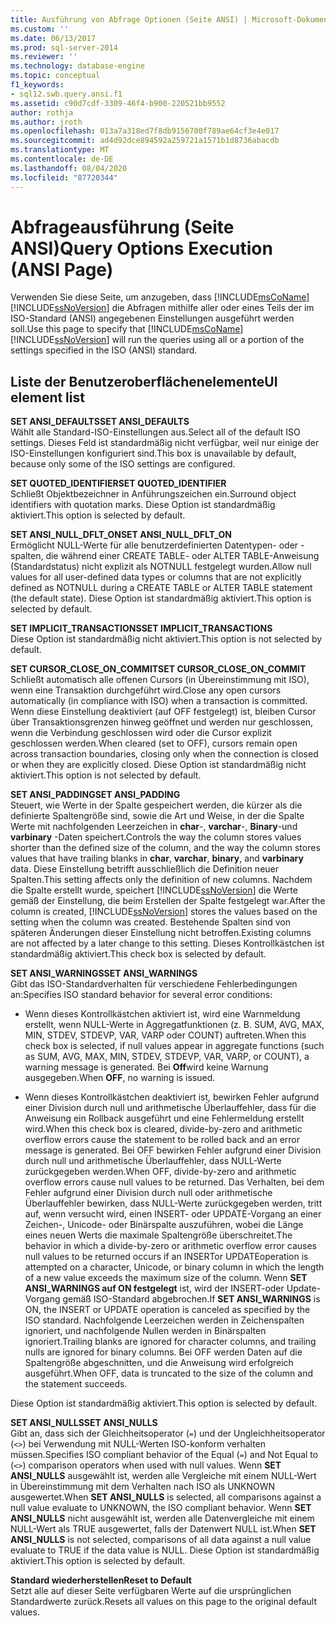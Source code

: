 ```yaml
---
title: Ausführung von Abfrage Optionen (Seite ANSI) | Microsoft-Dokumentation
ms.custom: ''
ms.date: 06/13/2017
ms.prod: sql-server-2014
ms.reviewer: ''
ms.technology: database-engine
ms.topic: conceptual
f1_keywords:
- sql12.swb.query.ansi.f1
ms.assetid: c90d7cdf-3309-46f4-b900-220521bb9552
author: rothja
ms.author: jroth
ms.openlocfilehash: 013a7a318ed7f8db9156700f789ae64cf3e4e017
ms.sourcegitcommit: ad4d92dce894592a259721a1571b1d8736abacdb
ms.translationtype: MT
ms.contentlocale: de-DE
ms.lasthandoff: 08/04/2020
ms.locfileid: "87720344"
---
```

# <a name="query-options-execution-ansi-page"></a><span data-ttu-id="fc5ed-102">Abfrageausführung (Seite ANSI)</span><span class="sxs-lookup"><span data-stu-id="fc5ed-102">Query Options Execution (ANSI Page)</span></span>
  <span data-ttu-id="fc5ed-103">Verwenden Sie diese Seite, um anzugeben, dass [!INCLUDE[msCoName](../includes/msconame-md.md)] [!INCLUDE[ssNoVersion](../includes/ssnoversion-md.md)] die Abfragen mithilfe aller oder eines Teils der im ISO-Standard (ANSI) angegebenen Einstellungen ausgeführt werden soll.</span><span class="sxs-lookup"><span data-stu-id="fc5ed-103">Use this page to specify that [!INCLUDE[msCoName](../includes/msconame-md.md)] [!INCLUDE[ssNoVersion](../includes/ssnoversion-md.md)] will run the queries using all or a portion of the settings specified in the ISO (ANSI) standard.</span></span>  
  
## <a name="ui-element-list"></a><span data-ttu-id="fc5ed-104">Liste der Benutzeroberflächenelemente</span><span class="sxs-lookup"><span data-stu-id="fc5ed-104">UI element list</span></span>  
 <span data-ttu-id="fc5ed-105">**SET ANSI_DEFAULTS**</span><span class="sxs-lookup"><span data-stu-id="fc5ed-105">**SET ANSI_DEFAULTS**</span></span>  
 <span data-ttu-id="fc5ed-106">Wählt alle Standard-ISO-Einstellungen aus.</span><span class="sxs-lookup"><span data-stu-id="fc5ed-106">Select all of the default ISO settings.</span></span> <span data-ttu-id="fc5ed-107">Dieses Feld ist standardmäßig nicht verfügbar, weil nur einige der ISO-Einstellungen konfiguriert sind.</span><span class="sxs-lookup"><span data-stu-id="fc5ed-107">This box is unavailable by default, because only some of the ISO settings are configured.</span></span>  
  
 <span data-ttu-id="fc5ed-108">**SET QUOTED_IDENTIFIER**</span><span class="sxs-lookup"><span data-stu-id="fc5ed-108">**SET QUOTED_IDENTIFIER**</span></span>  
 <span data-ttu-id="fc5ed-109">Schließt Objektbezeichner in Anführungszeichen ein.</span><span class="sxs-lookup"><span data-stu-id="fc5ed-109">Surround object identifiers with quotation marks.</span></span> <span data-ttu-id="fc5ed-110">Diese Option ist standardmäßig aktiviert.</span><span class="sxs-lookup"><span data-stu-id="fc5ed-110">This option is selected by default.</span></span>  
  
 <span data-ttu-id="fc5ed-111">**SET ANSI_NULL_DFLT_ON**</span><span class="sxs-lookup"><span data-stu-id="fc5ed-111">**SET ANSI_NULL_DFLT_ON**</span></span>  
 <span data-ttu-id="fc5ed-112">Ermöglicht NULL-Werte für alle benutzerdefinierten Datentypen- oder -spalten, die während einer CREATE TABLE- oder ALTER TABLE-Anweisung (Standardstatus) nicht explizit als NOTNULL festgelegt wurden.</span><span class="sxs-lookup"><span data-stu-id="fc5ed-112">Allow null values for all user-defined data types or columns that are not explicitly defined as NOTNULL during a CREATE TABLE or ALTER TABLE statement (the default state).</span></span> <span data-ttu-id="fc5ed-113">Diese Option ist standardmäßig aktiviert.</span><span class="sxs-lookup"><span data-stu-id="fc5ed-113">This option is selected by default.</span></span>  
  
 <span data-ttu-id="fc5ed-114">**SET IMPLICIT_TRANSACTIONS**</span><span class="sxs-lookup"><span data-stu-id="fc5ed-114">**SET IMPLICIT_TRANSACTIONS**</span></span>  
 <span data-ttu-id="fc5ed-115">Diese Option ist standardmäßig nicht aktiviert.</span><span class="sxs-lookup"><span data-stu-id="fc5ed-115">This option is not selected by default.</span></span>  
  
 <span data-ttu-id="fc5ed-116">**SET CURSOR_CLOSE_ON_COMMIT**</span><span class="sxs-lookup"><span data-stu-id="fc5ed-116">**SET CURSOR_CLOSE_ON_COMMIT**</span></span>  
 <span data-ttu-id="fc5ed-117">Schließt automatisch alle offenen Cursors (in Übereinstimmung mit ISO), wenn eine Transaktion durchgeführt wird.</span><span class="sxs-lookup"><span data-stu-id="fc5ed-117">Close any open cursors automatically (in compliance with ISO) when a transaction is committed.</span></span> <span data-ttu-id="fc5ed-118">Wenn diese Einstellung deaktiviert (auf OFF festgelegt) ist, bleiben Cursor über Transaktionsgrenzen hinweg geöffnet und werden nur geschlossen, wenn die Verbindung geschlossen wird oder die Cursor explizit geschlossen werden.</span><span class="sxs-lookup"><span data-stu-id="fc5ed-118">When cleared (set to OFF), cursors remain open across transaction boundaries, closing only when the connection is closed or when they are explicitly closed.</span></span> <span data-ttu-id="fc5ed-119">Diese Option ist standardmäßig nicht aktiviert.</span><span class="sxs-lookup"><span data-stu-id="fc5ed-119">This option is not selected by default.</span></span>  
  
 <span data-ttu-id="fc5ed-120">**SET ANSI_PADDING**</span><span class="sxs-lookup"><span data-stu-id="fc5ed-120">**SET ANSI_PADDING**</span></span>  
 <span data-ttu-id="fc5ed-121">Steuert, wie Werte in der Spalte gespeichert werden, die kürzer als die definierte Spaltengröße sind, sowie die Art und Weise, in der die Spalte Werte mit nachfolgenden Leerzeichen in **char**-, **varchar**-, **Binary**-und **varbinary** -Daten speichert.</span><span class="sxs-lookup"><span data-stu-id="fc5ed-121">Controls the way the column stores values shorter than the defined size of the column, and the way the column stores values that have trailing blanks in **char**, **varchar**, **binary**, and **varbinary** data.</span></span> <span data-ttu-id="fc5ed-122">Diese Einstellung betrifft ausschließlich die Definition neuer Spalten.</span><span class="sxs-lookup"><span data-stu-id="fc5ed-122">This setting affects only the definition of new columns.</span></span> <span data-ttu-id="fc5ed-123">Nachdem die Spalte erstellt wurde, speichert [!INCLUDE[ssNoVersion](../includes/ssnoversion-md.md)] die Werte gemäß der Einstellung, die beim Erstellen der Spalte festgelegt war.</span><span class="sxs-lookup"><span data-stu-id="fc5ed-123">After the column is created, [!INCLUDE[ssNoVersion](../includes/ssnoversion-md.md)] stores the values based on the setting when the column was created.</span></span> <span data-ttu-id="fc5ed-124">Bestehende Spalten sind von späteren Änderungen dieser Einstellung nicht betroffen.</span><span class="sxs-lookup"><span data-stu-id="fc5ed-124">Existing columns are not affected by a later change to this setting.</span></span> <span data-ttu-id="fc5ed-125">Dieses Kontrollkästchen ist standardmäßig aktiviert.</span><span class="sxs-lookup"><span data-stu-id="fc5ed-125">This check box is selected by default.</span></span>  
  
 <span data-ttu-id="fc5ed-126">**SET ANSI_WARNINGS**</span><span class="sxs-lookup"><span data-stu-id="fc5ed-126">**SET ANSI_WARNINGS**</span></span>  
 <span data-ttu-id="fc5ed-127">Gibt das ISO-Standardverhalten für verschiedene Fehlerbedingungen an:</span><span class="sxs-lookup"><span data-stu-id="fc5ed-127">Specifies ISO standard behavior for several error conditions:</span></span>  
  
-   <span data-ttu-id="fc5ed-128">Wenn dieses Kontrollkästchen aktiviert ist, wird eine Warnmeldung erstellt, wenn NULL-Werte in Aggregatfunktionen (z. B. SUM, AVG, MAX, MIN, STDEV, STDEVP, VAR, VARP oder COUNT) auftreten.</span><span class="sxs-lookup"><span data-stu-id="fc5ed-128">When this check box is selected, if null values appear in aggregate functions (such as SUM, AVG, MAX, MIN, STDEV, STDEVP, VAR, VARP, or COUNT), a warning message is generated.</span></span> <span data-ttu-id="fc5ed-129">Bei **Off**wird keine Warnung ausgegeben.</span><span class="sxs-lookup"><span data-stu-id="fc5ed-129">When **OFF**, no warning is issued.</span></span>  
  
-   <span data-ttu-id="fc5ed-130">Wenn dieses Kontrollkästchen deaktiviert ist, bewirken Fehler aufgrund einer Division durch null und arithmetische Überlauffehler, dass für die Anweisung ein Rollback ausgeführt und eine Fehlermeldung erstellt wird.</span><span class="sxs-lookup"><span data-stu-id="fc5ed-130">When this check box is cleared, divide-by-zero and arithmetic overflow errors cause the statement to be rolled back and an error message is generated.</span></span> <span data-ttu-id="fc5ed-131">Bei OFF bewirken Fehler aufgrund einer Division durch null und arithmetische Überlauffehler, dass NULL-Werte zurückgegeben werden.</span><span class="sxs-lookup"><span data-stu-id="fc5ed-131">When OFF, divide-by-zero and arithmetic overflow errors cause null values to be returned.</span></span> <span data-ttu-id="fc5ed-132">Das Verhalten, bei dem Fehler aufgrund einer Division durch null oder arithmetische Überlauffehler bewirken, dass NULL-Werte zurückgegeben werden, tritt auf, wenn versucht wird, einen INSERT- oder UPDATE-Vorgang an einer Zeichen-, Unicode- oder Binärspalte auszuführen, wobei die Länge eines neuen Werts die maximale Spaltengröße überschreitet.</span><span class="sxs-lookup"><span data-stu-id="fc5ed-132">The behavior in which a divide-by-zero or arithmetic overflow error causes null values to be returned occurs if an INSERTor UPDATEoperation is attempted on a character, Unicode, or binary column in which the length of a new value exceeds the maximum size of the column.</span></span> <span data-ttu-id="fc5ed-133">Wenn **SET ANSI_WARNINGS auf ON festgelegt** ist, wird der INSERT-oder Update-Vorgang gemäß ISO-Standard abgebrochen.</span><span class="sxs-lookup"><span data-stu-id="fc5ed-133">If **SET ANSI_WARNINGS** is ON, the INSERT or UPDATE operation is canceled as specified by the ISO standard.</span></span> <span data-ttu-id="fc5ed-134">Nachfolgende Leerzeichen werden in Zeichenspalten ignoriert, und nachfolgende Nullen werden in Binärspalten ignoriert.</span><span class="sxs-lookup"><span data-stu-id="fc5ed-134">Trailing blanks are ignored for character columns, and trailing nulls are ignored for binary columns.</span></span> <span data-ttu-id="fc5ed-135">Bei OFF werden Daten auf die Spaltengröße abgeschnitten, und die Anweisung wird erfolgreich ausgeführt.</span><span class="sxs-lookup"><span data-stu-id="fc5ed-135">When OFF, data is truncated to the size of the column and the statement succeeds.</span></span>  
  
 <span data-ttu-id="fc5ed-136">Diese Option ist standardmäßig aktiviert.</span><span class="sxs-lookup"><span data-stu-id="fc5ed-136">This option is selected by default.</span></span>  
  
 <span data-ttu-id="fc5ed-137">**SET ANSI_NULLS**</span><span class="sxs-lookup"><span data-stu-id="fc5ed-137">**SET ANSI_NULLS**</span></span>  
 <span data-ttu-id="fc5ed-138">Gibt an, dass sich der Gleichheitsoperator (`=`) und der Ungleichheitsoperator (`<>`) bei Verwendung mit NULL-Werten ISO-konform verhalten müssen.</span><span class="sxs-lookup"><span data-stu-id="fc5ed-138">Specifies ISO compliant behavior of the Equal (`=`) and Not Equal to (`<>`) comparison operators when used with null values.</span></span> <span data-ttu-id="fc5ed-139">Wenn **SET ANSI_NULLS** ausgewählt ist, werden alle Vergleiche mit einem NULL-Wert in Übereinstimmung mit dem Verhalten nach ISO als UNKNOWN ausgewertet.</span><span class="sxs-lookup"><span data-stu-id="fc5ed-139">When **SET ANSI_NULLS** is selected, all comparisons against a null value evaluate to UNKNOWN, the ISO compliant behavior.</span></span> <span data-ttu-id="fc5ed-140">Wenn **SET ANSI_NULLS** nicht ausgewählt ist, werden alle Datenvergleiche mit einem NULL-Wert als TRUE ausgewertet, falls der Datenwert NULL ist.</span><span class="sxs-lookup"><span data-stu-id="fc5ed-140">When **SET ANSI_NULLS** is not selected, comparisons of all data against a null value evaluate to TRUE if the data value is NULL.</span></span> <span data-ttu-id="fc5ed-141">Diese Option ist standardmäßig aktiviert.</span><span class="sxs-lookup"><span data-stu-id="fc5ed-141">This option is selected by default.</span></span>  
  
 <span data-ttu-id="fc5ed-142">**Standard wiederherstellen**</span><span class="sxs-lookup"><span data-stu-id="fc5ed-142">**Reset to Default**</span></span>  
 <span data-ttu-id="fc5ed-143">Setzt alle auf dieser Seite verfügbaren Werte auf die ursprünglichen Standardwerte zurück.</span><span class="sxs-lookup"><span data-stu-id="fc5ed-143">Resets all values on this page to the original default values.</span></span>  
  
  
